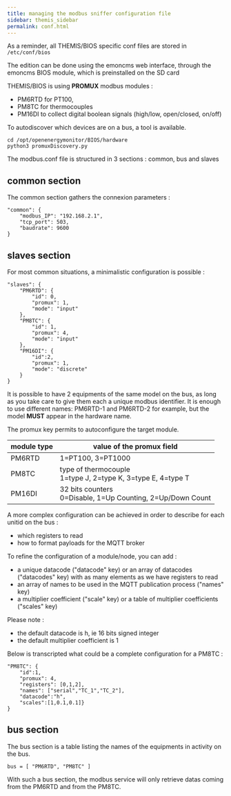 ```yaml
---
title: managing the modbus sniffer configuration file
sidebar: themis_sidebar
permalink: conf.html
---
```


As a reminder, all THEMIS/BIOS specific conf files are stored in `/etc/conf/bios`

The edition can be done using the emoncms web interface, through the emoncms BIOS module, which is preinstalled on the SD card

THEMIS/BIOS is using **PROMUX** modbus modules :
- PM6RTD for PT100,
- PM8TC for thermocouples
- PM16DI to collect digital boolean signals (high/low, open/closed, on/off)

To autodiscover which devices are on a bus, a tool is available.

```
cd /opt/openenergymonitor/BIOS/hardware
python3 promuxDiscovery.py
```

The modbus.conf file is structured in 3 sections : common, bus and slaves

## common section

The common section gathers the connexion parameters :

```
"common": {
    "modbus_IP": "192.168.2.1",
    "tcp_port": 503,
    "baudrate": 9600
}
```

## slaves section

For most common situations, a minimalistic configuration is possible :

```
"slaves": {
    "PM6RTD": {
        "id": 0,
        "promux": 1,
        "mode": "input"
    },
    "PM8TC": {
        "id": 1,
        "promux": 4,
        "mode": "input"
    },
    "PM16DI": {
        "id":2,
        "promux": 1,
        "mode": "discrete"
    }
}
```
It is possible to have 2 equipments of the same model on the bus, as long as you take care to give them each a unique modbus identifier. 
It is enough to use different names: PM6RTD-1 and PM6RTD-2 for example, but the model **MUST** appear in the hardware name.

The promux key permits to autoconfigure the target module.

module type | value of the promux field
--|--
PM6RTD | 1=PT100, 3=PT1000
PM8TC | type of thermocouple <br> 1=type J, 2=type K, 3=type E, 4=type T
PM16DI | 32 bits counters <br> 0=Disable, 1=Up Counting, 2=Up/Down Count

A more complex configuration can be achieved in order to describe for each unitid on the bus :
- which registers to read
- how to format payloads for the MQTT broker

To refine the configuration of a module/node, you can add :

- a unique datacode ("datacode" key) or an array of datacodes ("datacodes" key) with as many elements as we have registers to read
- an array of names to be used in the MQTT publication process ("names" key)
- a multiplier coefficient ("scale" key) or a table of multiplier coefficients ("scales" key)

Please note :
- the default datacode is h, ie 16 bits signed integer
- the default multiplier coefficient is 1

Below is transcripted what could be a complete configuration for a PM8TC :

```
"PM8TC": {
    "id":1,
    "promux": 4,
    "registers": [0,1,2],
    "names": ["serial","TC_1","TC_2"],
    "datacode":"h",
    "scales":[1,0.1,0.1]}
}
```
## bus section

The bus section is a table listing the names of the equipments in activity on the bus. 

```
bus = [ "PM6RTD", "PM8TC" ]
```
With such a bus section, the modbus service will only retrieve datas coming from the PM6RTD and from the PM8TC. 
